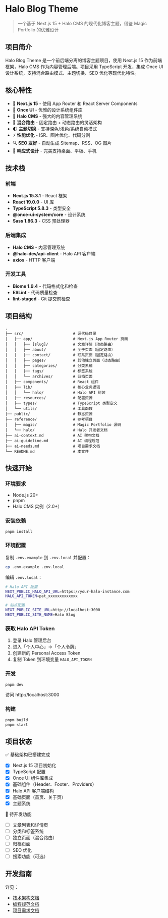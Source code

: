 # Halo Blog Theme

> 一个基于 Next.js 15 + Halo CMS 的现代化博客主题，借鉴 Magic Portfolio 的优雅设计

## 项目简介

Halo Blog Theme 是一个前后端分离的博客主题项目，使用 Next.js 15 作为前端框架，Halo CMS 作为内容管理后端。项目采用 TypeScript 开发，集成 Once UI 设计系统，支持混合路由模式、主题切换、SEO 优化等现代化特性。

## 核心特性

- 🚀 **Next.js 15** - 使用 App Router 和 React Server Components
- 🎨 **Once UI** - 优雅的设计系统组件库
- 📝 **Halo CMS** - 强大的内容管理系统
- 🎯 **混合路由** - 固定路由 + 动态路由的灵活架构
- 🌓 **主题切换** - 支持深色/浅色/系统自动模式
- ⚡ **性能优化** - ISR、图片优化、代码分割
- 🔍 **SEO 友好** - 自动生成 Sitemap、RSS、OG 图片
- 📱 **响应式设计** - 完美支持桌面、平板、手机

## 技术栈

### 前端
- **Next.js 15.3.1** - React 框架
- **React 19.0.0** - UI 库
- **TypeScript 5.8.3** - 类型安全
- **@once-ui-system/core** - 设计系统
- **Sass 1.86.3** - CSS 预处理器

### 后端集成
- **Halo CMS** - 内容管理系统
- **@halo-dev/api-client** - Halo API 客户端
- **axios** - HTTP 客户端

### 开发工具
- **Biome 1.9.4** - 代码格式化和检查
- **ESLint** - 代码质量检查
- **lint-staged** - Git 提交前检查

## 项目结构

```
.
├── src/                      # 源代码目录
│   ├── app/                  # Next.js App Router 页面
│   │   ├── [slug]/           # 文章详情（动态路由）
│   │   ├── about/            # 关于页面（固定路由）
│   │   ├── contact/          # 联系页面（固定路由）
│   │   ├── pages/            # 其他独立页面（动态路由）
│   │   ├── categories/       # 分类系统
│   │   ├── tags/             # 标签系统
│   │   └── archives/         # 归档页面
│   ├── components/           # React 组件
│   ├── lib/                  # 核心业务逻辑
│   │   └── halo/             # Halo API 封装
│   ├── resources/            # 配置资源
│   ├── types/                # TypeScript 类型定义
│   └── utils/                # 工具函数
├── public/                   # 静态资源
├── reference/                # 参考项目
│   ├── magic/                # Magic Portfolio 源码
│   └── halo/                 # Halo 开发者文档
├── ai-context.md             # AI 架构文档
├── ai-guideline.md           # AI 编程规范
├── ai-needs.md               # 项目需求文档
└── README.md                 # 本文件
```

## 快速开始

### 环境要求

- Node.js 20+
- pnpm
- Halo CMS 实例（2.0+）

### 安装依赖

```bash
pnpm install
```

### 环境配置

复制 `.env.example` 到 `.env.local` 并配置：

```bash
cp .env.example .env.local
```

编辑 `.env.local`：

```bash
# Halo API 配置
NEXT_PUBLIC_HALO_API_URL=https://your-halo-instance.com
HALO_API_TOKEN=pat_xxxxxxxxxxxxx

# 站点配置
NEXT_PUBLIC_SITE_URL=http://localhost:3000
NEXT_PUBLIC_SITE_NAME=Halo Blog
```

### 获取 Halo API Token

1. 登录 Halo 管理后台
2. 进入「个人中心」→「个人令牌」
3. 创建新的 Personal Access Token
4. 复制 Token 到环境变量 `HALO_API_TOKEN`

### 开发

```bash
pnpm dev
```

访问 http://localhost:3000

### 构建

```bash
pnpm build
pnpm start
```

## 项目状态

✅ 基础架构已搭建完成

- [x] Next.js 15 项目初始化
- [x] TypeScript 配置
- [x] Once UI 组件库集成
- [x] 基础组件（Header、Footer、Providers）
- [x] Halo API 客户端结构
- [x] 基础页面（首页、关于页）
- [x] 主题系统

🚧 待开发功能

- [ ] 文章列表和详情页
- [ ] 分类和标签系统
- [ ] 独立页面（混合路由）
- [ ] 归档页面
- [ ] SEO 优化
- [ ] 搜索功能（可选）

## 开发指南

详见：
- [技术架构文档](./ai-context.md)
- [编程规范文档](./ai-guideline.md)
- [项目需求文档](./ai-needs.md)